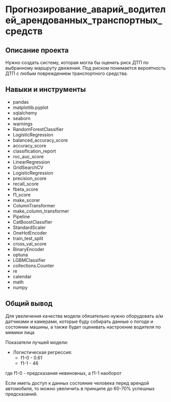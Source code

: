 # Прогнозирование_аварий_водителей_арендованных_транспортных_средств

## Описание проекта
Нужно создать систему, которая могла бы оценить риск ДТП по выбранному маршруту движения. Под риском понимается вероятность ДТП с любым повреждением транспортного средства.

## Навыки и инструменты
* pandas 
* matplotlib.pyplot
* sqlalchemy
* seaborn
* warnings 
* RandomForestClassifier
* LogisticRegression
* balanced_accuracy_score
* accuracy_score
* classification_report
* roc_auc_score
* LinearRegression
* GridSearchCV
* LogisticRegression
* precision_score
* recall_score
* fbeta_score
* f1_score
* make_scorer
* ColumnTransformer
* make_column_transformer
* Pipeline
* CatBoostClassifier
* StandardScaler
* OneHotEncoder
* train_test_split
* cross_val_score
* BinaryEncoder
* optuna
* LGBMClassifier
* collections.Counter
* re
* calendar
* math
* numpy


## Общий вывод

Для увеличения качества модели обязательно нужно оборудовать а/м датчиками и камерами, которые буду собирать данные о погоде и состоянии машины, а также будет оценивать настроение водителя по мимики лица

Показатели лучшей модели:

* Логистическая регрессия:
  * f1-0 - 0.61
  * f1-1 - 46

где f1-0 - предсказания невиновных, а f1-1 наоборот

Если иметь доступ к данных состояние человека перед арендой автомобиля, то можно увеличить в принципе до 60-70% успешных предсказаний.

<!--
# Описание проекта:

* Требуется разработать систему, способную оценивать вероятность ДТП с повреждениями транспортных средств по заданному маршруту. Система должна предоставлять водителю предупреждение и рекомендации по маршруту в случае высокого уровня риска. Главная цель проекта - исследовать возможность предсказания вероятности ДТП с использованием исторических данных для конкретного региона.


# Краткое описание таблиц:

collisions — общая информация о ДТП

* Имеет уникальный case_id. Эта таблица описывает общую информацию о ДТП. Например, где оно произошло и когда.


parties — информация об участниках ДТП:

* Имеет неуникальный case_id, который сопоставляется с соответствующим ДТП в таблице collisions. Каждая строка здесь описывает одну из сторон, участвующих в ДТП. Если столкнулись две машины, в этой таблице должно быть две строки с совпадением case_id. Если нужен уникальный идентификатор, это case_id and party_number.

vehicles — информация о пострадавших машинах:

* Имеет неуникальные case_id и неуникальные party_number, которые сопоставляются с таблицей collisions и таблицей parties. Если нужен уникальный идентификатор, это case_id and party_number.
